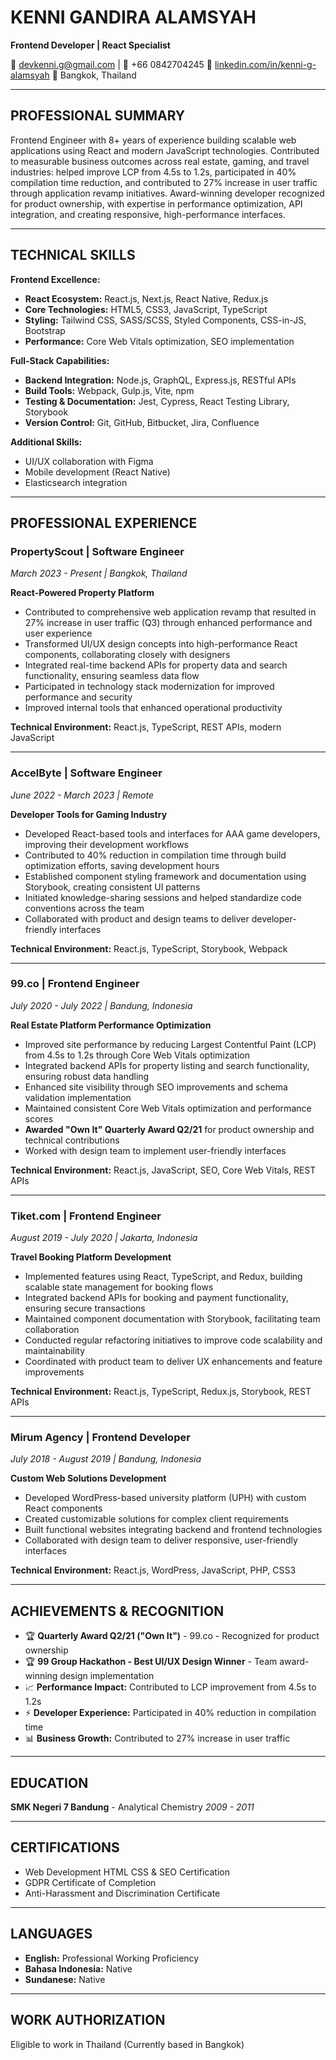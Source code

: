 # KENNI GANDIRA ALAMSYAH
**Frontend Developer | React Specialist**

📧 devkenni.g@gmail.com | 📱 +66 0842704245
🔗 [linkedin.com/in/kenni-g-alamsyah](https://linkedin.com/in/kenni-g-alamsyah)
📍 Bangkok, Thailand

---

## PROFESSIONAL SUMMARY

Frontend Engineer with 8+ years of experience building scalable web applications using React and modern JavaScript technologies. Contributed to measurable business outcomes across real estate, gaming, and travel industries: helped improve LCP from 4.5s to 1.2s, participated in 40% compilation time reduction, and contributed to 27% increase in user traffic through application revamp initiatives. Award-winning developer recognized for product ownership, with expertise in performance optimization, API integration, and creating responsive, high-performance interfaces.

---

## TECHNICAL SKILLS

**Frontend Excellence:**
- **React Ecosystem:** React.js, Next.js, React Native, Redux.js
- **Core Technologies:** HTML5, CSS3, JavaScript, TypeScript
- **Styling:** Tailwind CSS, SASS/SCSS, Styled Components, CSS-in-JS, Bootstrap
- **Performance:** Core Web Vitals optimization, SEO implementation

**Full-Stack Capabilities:**
- **Backend Integration:** Node.js, GraphQL, Express.js, RESTful APIs
- **Build Tools:** Webpack, Gulp.js, Vite, npm
- **Testing & Documentation:** Jest, Cypress, React Testing Library, Storybook
- **Version Control:** Git, GitHub, Bitbucket, Jira, Confluence

**Additional Skills:**
- UI/UX collaboration with Figma
- Mobile development (React Native)
- Elasticsearch integration

---

## PROFESSIONAL EXPERIENCE

### PropertyScout | Software Engineer
*March 2023 - Present | Bangkok, Thailand*

**React-Powered Property Platform**
- Contributed to comprehensive web application revamp that resulted in 27% increase in user traffic (Q3) through enhanced performance and user experience
- Transformed UI/UX design concepts into high-performance React components, collaborating closely with designers
- Integrated real-time backend APIs for property data and search functionality, ensuring seamless data flow
- Participated in technology stack modernization for improved performance and security
- Improved internal tools that enhanced operational productivity

**Technical Environment:** React.js, TypeScript, REST APIs, modern JavaScript

---

### AccelByte | Software Engineer
*June 2022 - March 2023 | Remote*

**Developer Tools for Gaming Industry**
- Developed React-based tools and interfaces for AAA game developers, improving their development workflows
- Contributed to 40% reduction in compilation time through build optimization efforts, saving development hours
- Established component styling framework and documentation using Storybook, creating consistent UI patterns
- Initiated knowledge-sharing sessions and helped standardize code conventions across the team
- Collaborated with product and design teams to deliver developer-friendly interfaces

**Technical Environment:** React.js, TypeScript, Storybook, Webpack

---

### 99.co | Frontend Engineer
*July 2020 - July 2022 | Bandung, Indonesia*

**Real Estate Platform Performance Optimization**
- Improved site performance by reducing Largest Contentful Paint (LCP) from 4.5s to 1.2s through Core Web Vitals optimization
- Integrated backend APIs for property listing and search functionality, ensuring robust data handling
- Enhanced site visibility through SEO improvements and schema validation implementation
- Maintained consistent Core Web Vitals optimization and performance scores
- **Awarded "Own It" Quarterly Award Q2/21** for product ownership and technical contributions
- Worked with design team to implement user-friendly interfaces

**Technical Environment:** React.js, JavaScript, SEO, Core Web Vitals, REST APIs

---

### Tiket.com | Frontend Engineer
*August 2019 - July 2020 | Jakarta, Indonesia*

**Travel Booking Platform Development**
- Implemented features using React, TypeScript, and Redux, building scalable state management for booking flows
- Integrated backend APIs for booking and payment functionality, ensuring secure transactions
- Maintained component documentation with Storybook, facilitating team collaboration
- Conducted regular refactoring initiatives to improve code scalability and maintainability
- Coordinated with product team to deliver UX enhancements and feature improvements

**Technical Environment:** React.js, TypeScript, Redux.js, Storybook, REST APIs

---

### Mirum Agency | Frontend Developer
*July 2018 - August 2019 | Bandung, Indonesia*

**Custom Web Solutions Development**
- Developed WordPress-based university platform (UPH) with custom React components
- Created customizable solutions for complex client requirements
- Built functional websites integrating backend and frontend technologies
- Collaborated with design team to deliver responsive, user-friendly interfaces

**Technical Environment:** React.js, WordPress, JavaScript, PHP, CSS3

---

## ACHIEVEMENTS & RECOGNITION

- 🏆 **Quarterly Award Q2/21 ("Own It")** - 99.co - Recognized for product ownership
- 🏆 **99 Group Hackathon - Best UI/UX Design Winner** - Team award-winning design implementation
- 📈 **Performance Impact:** Contributed to LCP improvement from 4.5s to 1.2s
- ⚡ **Developer Experience:** Participated in 40% reduction in compilation time
- 📊 **Business Growth:** Contributed to 27% increase in user traffic

---

## EDUCATION

**SMK Negeri 7 Bandung** - Analytical Chemistry
*2009 - 2011*

---

## CERTIFICATIONS

- Web Development HTML CSS & SEO Certification
- GDPR Certificate of Completion
- Anti-Harassment and Discrimination Certificate

---

## LANGUAGES

- **English:** Professional Working Proficiency
- **Bahasa Indonesia:** Native
- **Sundanese:** Native

---

## WORK AUTHORIZATION

Eligible to work in Thailand (Currently based in Bangkok)
